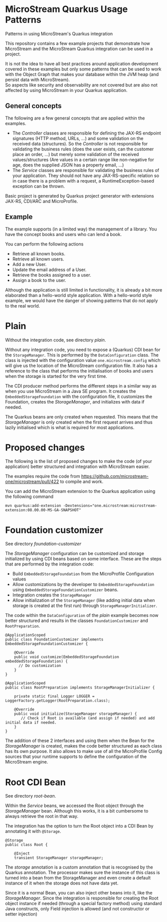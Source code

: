 # MicroStream Quarkus Usage Patterns

Patterns in using MicroStream's Quarkus integration

This repository contains a few example projects that demonstrate how MicroStream and
the MicroStream Quarkus integration can be used in a project.

It is not the idea to have all best practices around application development covered
in these examples but only some patterns that can be used to work with the Object Graph that
makes your database within the JVM heap (and persist data with MicroStream).  
So aspects like security and observability are not covered but are also not affected by using MicroStream in your Quarkus application.

## General concepts

The following are a few general concepts that are applied within the examples.

- The *Controller* classes are responsible for defining the JAX-RS endpoint signatures (HTTP method, URLs, ...) and some validation on the received data (structures). So the _Controller_ is not responsible for validating the business rules (does the user exists, can the customer place an order, ...) but merely some validation of the received values/structures (Are values in a certain range like non-negative for age, does the supplied JSON has a property email, ...)
- The *Service* classes are responsible for validating the business rules of your application.  They should not have any JAX-RS-specific relation so in case there is a problem with a request, a RuntimeException-based exception can be thrown.

Basic project is generated by Quarkus project generator with extensions JAX-RS, CDI/ARC and MicroProfile.


## Example

The example supports (in a limited way) the management of a library.  You have the concept books and users who can lend a book.

You can perform the following actions

- Retrieve all known books.
- Retrieve all known users.
- Add a new User.
- Update the email address of a User.
- Retrieve the books assigned to a user.
- Assign a book to the user.

Although the application is still limited in functionality, it is already a bit more elaborated than a hello-world style application. With a hello-world style example, we would have the danger of showing patterns that do not apply to the real world.

# Plain

Without the integration code, see directory _plain_.

Without any integration code, you need to expose a (Quarkus) CDI bean for the `StorageManager`. This is performed by the `DataConfiguration` class.  The class is injected with the configuration value `one.microstream.config` which will give us the location of the MicroStream configuration file. It also has a reference to the class that performs the initialisation of books and users when the storage is started for the very first time.

The CDI producer method performs the different steps in a similar way as when you use MicroStream in a Java SE program.  It creates the `EmbeddedStorageFoundation` with the configuration file, it customizes the Foundation, creates the _StorageManager_, and initializes with data if needed.

The Quarkus beans are only created when requested. This means that the _StorageManager_ is only created when the first request arrives and thus lazily initialised which is what is required for most applications.

# Proposed changes

The following is the list of proposed changes to make the code (of your application) better structured and integration with MicroStream easier.

The examples require the code from https://github.com/microstream-one/microstream/pull/422 to compile and work.

You can add the MicroStream extension to the Quarkus application using the following command

```
mvn quarkus:add-extension -Dextensions="one.microstream:microstream-extension:08.00.00-MS-GA-SNAPSHOT"
```

# Foundation customizer

See directory _foundation-customizer_

The _StorageManager_ configuration can be customized and storage initialized by using CDI beans based on some interface. These are the steps that are performed by the integration code:

- Build `EmbeddedStorageFoundation` from the MicroProfile Configuration values
- Allow customizations by the developer to `EmbeddedStorageFoundation` using `EmbeddedStorageFoundationCustomizer` beans.
- Integration creates the `StorageManager`
- Allow initialization of the `StorageManager` (like adding initial data when storage is created at the first run) through `StorageManagerInitializer`.

The code within the `DataConfiguration` of the _plain_ example becomes now better structured and results in the classes `FoundationCustomizer` and `RootPreparation`.

```
@ApplicationScoped
public class FoundationCustomizer implements EmbeddedStorageFoundationCustomizer {

    @Override
    public void customize(EmbeddedStorageFoundation embeddedStorageFoundation) {
      // Do customization
    }
}
```

```
@ApplicationScoped
public class RootPreparation implements StorageManagerInitializer {

    private static final Logger LOGGER = LoggerFactory.getLogger(RootPreparation.class);

    @Override
    public void initialize(StorageManager storageManager) {
       // Check if Root is available (and assign if needed) and add initial data if needed.
    }
}    
```

The addition of these 2 interfaces and using them when the Bean for the _StorageManager_ is created, makes the code better structured as each class has its own purpose.
It also allows to make use of all the MicroProfile Config sources that your runtime supports to define the configuration of the MicroStream engine.

# Root CDI Bean

See directory _root-bean_.

Within the _Service_ beans, we accessed the Root object through the _StorageManager_ bean.  Although this works, it is a bit cumbersome to always retrieve the root in that way.

The integration has the option to turn the Root object into a CDI Bean by annotating it with `@Storage`.

```
@Storage
public class Root {

    @Inject
    transient StorageManager storageManager;
```

The _storage_ annotation is a custom annotation that is recognised by the Quarkus annotation. The processor makes sure the instance of this class is turned into a bean from the StorageManager and even create a default instance of it when the storage does not have data yet.

Since it is a normal Bean, you can also inject other beans into it, like the _StorageManager_. Since the integration is responsible for creating the Root object instance if needed (through a special factory method) using standard Java constructs, only Field injection is allowed (and not constructor or setter injection)
